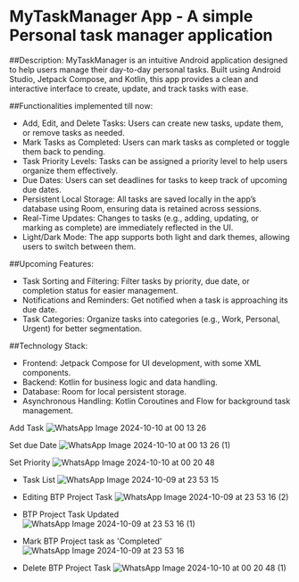 # MyTaskManager App - A simple Personal task manager application

##Description: MyTaskManager is an intuitive Android application designed to help users manage their day-to-day personal tasks. Built using Android Studio, Jetpack Compose, and Kotlin, this app provides a clean and interactive interface to create, update, and track tasks with ease.

##Functionalities implemented till now:
- Add, Edit, and Delete Tasks: Users can create new tasks, update them, or remove tasks as needed.
- Mark Tasks as Completed: Users can mark tasks as completed or toggle them back to pending.
- Task Priority Levels: Tasks can be assigned a priority level to help users organize them effectively.
- Due Dates: Users can set deadlines for tasks to keep track of upcoming due dates.
- Persistent Local Storage: All tasks are saved locally in the app’s database using Room, ensuring data is retained across sessions.
- Real-Time Updates: Changes to tasks (e.g., adding, updating, or marking as complete) are immediately reflected in the UI.
- Light/Dark Mode: The app supports both light and dark themes, allowing users to switch between them.

##Upcoming Features:
- Task Sorting and Filtering: Filter tasks by priority, due date, or completion status for easier management.
- Notifications and Reminders: Get notified when a task is approaching its due date.
- Task Categories: Organize tasks into categories (e.g., Work, Personal, Urgent) for better segmentation.

##Technology Stack:
- Frontend: Jetpack Compose for UI development, with some XML components.
- Backend: Kotlin for business logic and data handling.
- Database: Room for local persistent storage.
- Asynchronous Handling: Kotlin Coroutines and Flow for background task management.

Add Task
![WhatsApp Image 2024-10-10 at 00 13 26](https://github.com/user-attachments/assets/d919abf0-a6de-4b6f-9d08-20d5aebef6a5)

Set due Date
![WhatsApp Image 2024-10-10 at 00 13 26 (1)](https://github.com/user-attachments/assets/a700d787-33a2-4829-9b8c-241774c32770)

Set Priority
![WhatsApp Image 2024-10-10 at 00 20 48](https://github.com/user-attachments/assets/01fedb2c-0f0d-4832-9940-7a6c6eac610d)

- Task List
![WhatsApp Image 2024-10-09 at 23 53 15](https://github.com/user-attachments/assets/fb3d3253-96d0-4967-9ae3-3d2f3c2d434a)

- Editing BTP Project Task
![WhatsApp Image 2024-10-09 at 23 53 16 (2)](https://github.com/user-attachments/assets/dfa81ece-dc42-47da-86ca-938e2ea70527)

- BTP Project Task Updated
![WhatsApp Image 2024-10-09 at 23 53 16 (1)](https://github.com/user-attachments/assets/d9c31a4d-9ed4-4f23-b731-18a25a462d93)

- Mark BTP Project task as 'Completed'
![WhatsApp Image 2024-10-09 at 23 53 16](https://github.com/user-attachments/assets/223f0e67-3fd3-46da-a4cd-1509da1de111)

- Delete BTP Project Task
![WhatsApp Image 2024-10-10 at 00 20 48 (1)](https://github.com/user-attachments/assets/761ea14b-6301-4100-b805-2f9719c9bf5f)






